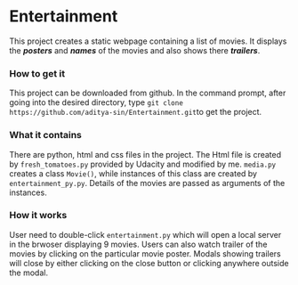 # Entertainment
This project creates a static webpage containing a list of movies. It displays the **_posters_** and **_names_** of the movies and also shows there **_trailers_**. 

### How to get it
This project can be downloaded from github. In the command prompt, after going into the desired directory, type `git clone https://github.com/aditya-sin/Entertainment.git`to get the project. 

### What it contains
There are python, html and css files in the project. The Html file is created by `fresh_tomatoes.py` provided by Udacity and modified by me. `media.py` creates a class `Movie()`, while instances of this class are created by `entertainment_py.py`. Details of the movies are passed as arguments of the instances.

### How it works
User need to double-click `entertainment.py` which will open a local server in the brwoser displaying 9 movies. Users can also watch trailer of the movies by clicking on the particular movie poster. Modals showing trailers will close by either clicking on the close button or clicking anywhere outside the modal.
